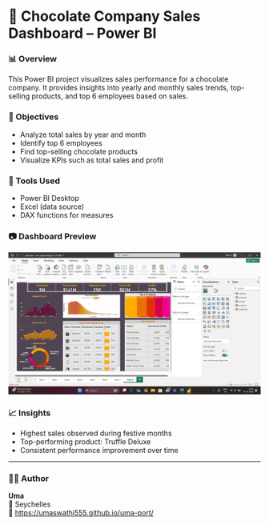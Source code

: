 # 🍫 Chocolate Company Sales Dashboard – Power BI

### 📊 Overview
This Power BI project visualizes sales performance for a chocolate company.
It provides insights into yearly and monthly sales trends, top-selling products, and top 6 employees based on sales.

### 🎯 Objectives
- Analyze total sales by year and month
- Identify top 6 employees
- Find top-selling chocolate products
- Visualize KPIs such as total sales and profit

### 🧰 Tools Used
- Power BI Desktop  
- Excel (data source)  
- DAX functions for measures

### 📷 Dashboard Preview
![Chocolate Sales Dashboard](Chocolate_Sales_Screenshot.png)

### 📈 Insights
- Highest sales observed during festive months  
- Top-performing product: Truffle Deluxe  
- Consistent performance improvement over time

---

### 🧑‍💻 Author
**Uma**  
📍 Seychelles  
💼 https://umaswathi555.github.io/uma-port/

